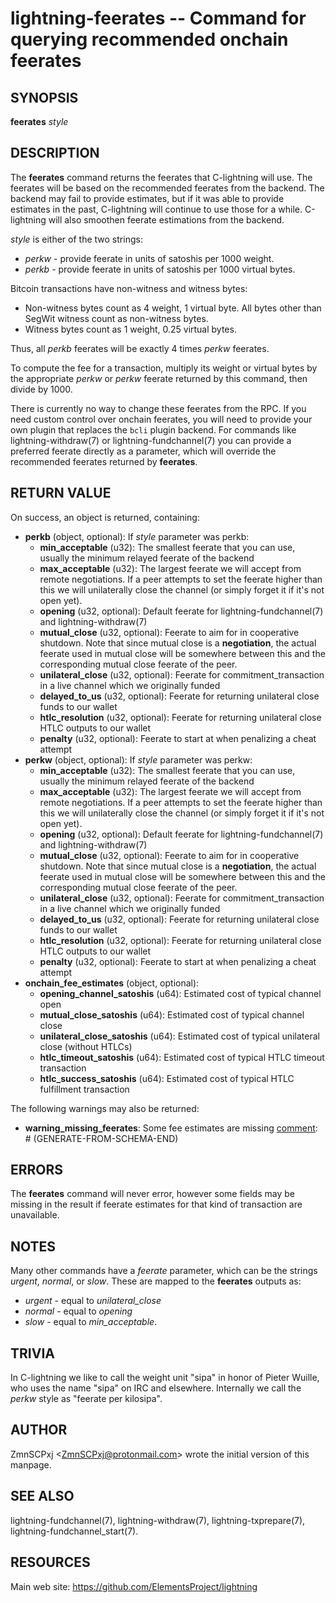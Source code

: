 lightning-feerates -- Command for querying recommended onchain feerates
=======================================================================

SYNOPSIS
--------

**feerates** *style*

DESCRIPTION
-----------

The **feerates** command returns the feerates that C-lightning will use.
The feerates will be based on the recommended feerates from the backend.
The backend may fail to provide estimates, but if it was able to provide
estimates in the past, C-lightning will continue to use those for a while.
C-lightning will also smoothen feerate estimations from the backend.

*style* is either of the two strings:

* *perkw* - provide feerate in units of satoshis per 1000 weight.
* *perkb* - provide feerate in units of satoshis per 1000 virtual bytes.

Bitcoin transactions have non-witness and witness bytes:

* Non-witness bytes count as 4 weight, 1 virtual byte.
  All bytes other than SegWit witness count as non-witness bytes.
* Witness bytes count as 1 weight, 0.25 virtual bytes.

Thus, all *perkb* feerates will be exactly 4 times *perkw* feerates.

To compute the fee for a transaction, multiply its weight or virtual bytes
by the appropriate *perkw* or *perkw* feerate
returned by this command,
then divide by 1000.

There is currently no way to change these feerates from the RPC.
If you need custom control over onchain feerates,
you will need to provide your own plugin
that replaces the `bcli` plugin backend.
For commands like lightning-withdraw(7) or lightning-fundchannel(7) you
can provide a preferred feerate directly as a parameter,
which will override the recommended feerates returned by **feerates**.

RETURN VALUE
------------

[comment]: # (GENERATE-FROM-SCHEMA-START)
On success, an object is returned, containing:
- **perkb** (object, optional): If *style* parameter was perkb:
  - **min_acceptable** (u32): The smallest feerate that you can use, usually the minimum relayed feerate of the backend
  - **max_acceptable** (u32): The largest feerate we will accept from remote negotiations.  If a peer attempts to set the feerate higher than this we will unilaterally close the channel (or simply forget it if it's not open yet).
  - **opening** (u32, optional): Default feerate for lightning-fundchannel(7) and lightning-withdraw(7)
  - **mutual_close** (u32, optional): Feerate to aim for in cooperative shutdown.  Note that since mutual close is a **negotiation**, the actual feerate used in mutual close will be somewhere between this and the corresponding mutual close feerate of the peer.
  - **unilateral_close** (u32, optional): Feerate for commitment_transaction in a live channel which we originally funded
  - **delayed_to_us** (u32, optional): Feerate for returning unilateral close funds to our wallet
  - **htlc_resolution** (u32, optional): Feerate for returning unilateral close HTLC outputs to our wallet
  - **penalty** (u32, optional): Feerate to start at when penalizing a cheat attempt
- **perkw** (object, optional): If *style* parameter was perkw:
  - **min_acceptable** (u32): The smallest feerate that you can use, usually the minimum relayed feerate of the backend
  - **max_acceptable** (u32): The largest feerate we will accept from remote negotiations.  If a peer attempts to set the feerate higher than this we will unilaterally close the channel (or simply forget it if it's not open yet).
  - **opening** (u32, optional): Default feerate for lightning-fundchannel(7) and lightning-withdraw(7)
  - **mutual_close** (u32, optional): Feerate to aim for in cooperative shutdown.  Note that since mutual close is a **negotiation**, the actual feerate used in mutual close will be somewhere between this and the corresponding mutual close feerate of the peer.
  - **unilateral_close** (u32, optional): Feerate for commitment_transaction in a live channel which we originally funded
  - **delayed_to_us** (u32, optional): Feerate for returning unilateral close funds to our wallet
  - **htlc_resolution** (u32, optional): Feerate for returning unilateral close HTLC outputs to our wallet
  - **penalty** (u32, optional): Feerate to start at when penalizing a cheat attempt
- **onchain_fee_estimates** (object, optional):
  - **opening_channel_satoshis** (u64): Estimated cost of typical channel open
  - **mutual_close_satoshis** (u64): Estimated cost of typical channel close
  - **unilateral_close_satoshis** (u64): Estimated cost of typical unilateral close (without HTLCs)
  - **htlc_timeout_satoshis** (u64): Estimated cost of typical HTLC timeout transaction
  - **htlc_success_satoshis** (u64): Estimated cost of typical HTLC fulfillment transaction

The following warnings may also be returned:
- **warning_missing_feerates**: Some fee estimates are missing
[comment]: # (GENERATE-FROM-SCHEMA-END)

ERRORS
------

The **feerates** command will never error,
however some fields may be missing in the result
if feerate estimates for that kind of transaction are unavailable.

NOTES
-----

Many other commands have a *feerate* parameter, which can be the strings
*urgent*, *normal*, or *slow*.
These are mapped to the **feerates** outputs as:

* *urgent* - equal to *unilateral\_close*
* *normal* - equal to *opening*
* *slow* - equal to *min\_acceptable*.

TRIVIA
------

In C-lightning we like to call the weight unit "sipa"
in honor of Pieter Wuille,
who uses the name "sipa" on IRC and elsewhere.
Internally we call the *perkw* style as "feerate per kilosipa".

AUTHOR
------

ZmnSCPxj <<ZmnSCPxj@protonmail.com>> wrote the initial version of this
manpage.

SEE ALSO
--------

lightning-fundchannel(7), lightning-withdraw(7), lightning-txprepare(7),
lightning-fundchannel_start(7).

RESOURCES
---------

Main web site: <https://github.com/ElementsProject/lightning>

[comment]: # ( SHA256STAMP:b7efbc2380ce39e1d8f244a9c16203f034d53b84f8396f4c4fc06973d24cefe4)
